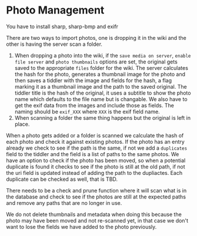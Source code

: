 # Photo Management

You have to install sharp, sharp-bmp and exifr

There are two ways to import photos, one is dropping it in the wiki and the other is having the server scan a folder.

1. When dropping a photo into the wiki, if the `save media on server`, `enable file server` and `photo thumbnails` options are set, the original gets 
    saved to the appropriate `files` folder for the wiki. The server calculates the hash for the photo, generates a thumbnail image for the photo and then saves a tiddler with the image and fields for the hash, a flag marking it as a thumbnail image and the path to the saved original.
    The tiddler title is the hash of the original, it uses a subtitle to show the photo name which defaults to the file name but is changable.
    We also have to get the exif data from the images and include those as fields. The naming should be `exif_XXX` where `XXX` is the exif field name.
2. When scanning a folder the same thing happens but the original is left in place.

When a photo gets added or a folder is scanned we calculate the hash of each photo and check it against existing photos. If the photo has an entry already we check to see if the path is the same, if not we add a `duplicates` field to the tiddler and the field is a list of paths to the same photos.
We have an option to check if the photo has been moved, so when a potential duplicate is found it checks to see if the photo is still at the old path, if not the uri field is updated instead of adding the path to the dupliactes. Each duplicate can be checked as well, that is TBD.

There needs to be a check and prune function where it will scan what is in the database and check to see if the photos are still at the expected paths and remove any paths that are no longer in use.

We do not delete thumbnails and metadata when doing this because the photo may have been moved and not re-scanned yet, in that case we don't want to lose the fields we have added to the photo previously.